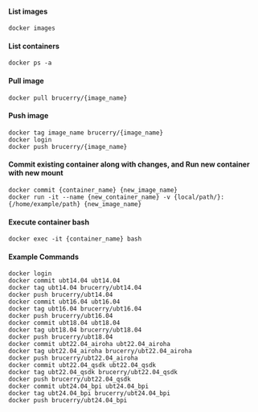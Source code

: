 #### List images
```
docker images
```

#### List containers
```
docker ps -a
```

#### Pull image
```
docker pull brucerry/{image_name}
```

#### Push image
```
docker tag image_name brucerry/{image_name}
docker login
docker push brucerry/{image_name}
```

#### Commit existing container along with changes, and Run new container with new mount
```
docker commit {container_name} {new_image_name}
docker run -it --name {new_container_name} -v {local/path/}:{/home/example/path} {new_image_name}
```

#### Execute container bash
```
docker exec -it {container_name} bash
```

#### Example Commands
```
docker login
docker commit ubt14.04 ubt14.04
docker tag ubt14.04 brucerry/ubt14.04
docker push brucerry/ubt14.04
docker commit ubt16.04 ubt16.04
docker tag ubt16.04 brucerry/ubt16.04
docker push brucerry/ubt16.04
docker commit ubt18.04 ubt18.04
docker tag ubt18.04 brucerry/ubt18.04
docker push brucerry/ubt18.04
docker commit ubt22.04_airoha ubt22.04_airoha
docker tag ubt22.04_airoha brucerry/ubt22.04_airoha
docker push brucerry/ubt22.04_airoha
docker commit ubt22.04_qsdk ubt22.04_qsdk
docker tag ubt22.04_qsdk brucerry/ubt22.04_qsdk
docker push brucerry/ubt22.04_qsdk
docker commit ubt24.04_bpi ubt24.04_bpi
docker tag ubt24.04_bpi brucerry/ubt24.04_bpi
docker push brucerry/ubt24.04_bpi
```
